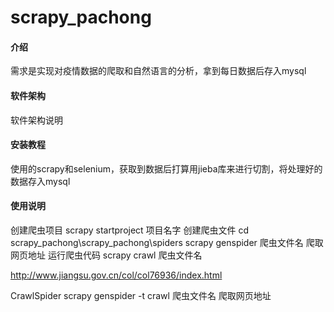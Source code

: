 # scrapy_pachong

#### 介绍
需求是实现对疫情数据的爬取和自然语言的分析，拿到每日数据后存入mysql
#### 软件架构
软件架构说明


#### 安装教程

使用的scrapy和selenium，获取到数据后打算用jieba库来进行切割，将处理好的数据存入mysql

#### 使用说明

创建爬虫项目 scrapy startproject 项目名字
创建爬虫文件 cd scrapy_pachong\scrapy_pachong\spiders
	    scrapy genspider 爬虫文件名 爬取网页地址
运行爬虫代码 scrapy crawl 爬虫文件名

http://www.jiangsu.gov.cn/col/col76936/index.html

CrawlSpider
scrapy genspider -t crawl 爬虫文件名 爬取网页地址


